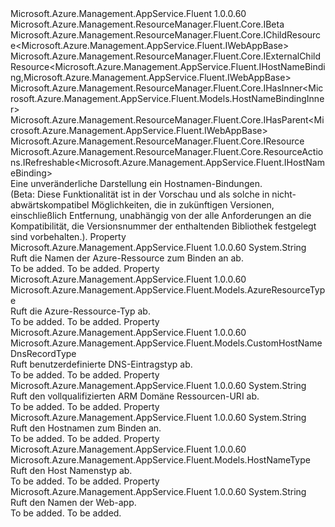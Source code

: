 <Type Name="IHostNameBinding" FullName="Microsoft.Azure.Management.AppService.Fluent.IHostNameBinding">
  <TypeSignature Language="C#" Value="public interface IHostNameBinding : Microsoft.Azure.Management.ResourceManager.Fluent.Core.IBeta, Microsoft.Azure.Management.ResourceManager.Fluent.Core.IChildResource&lt;Microsoft.Azure.Management.AppService.Fluent.IWebAppBase&gt;, Microsoft.Azure.Management.ResourceManager.Fluent.Core.IExternalChildResource&lt;Microsoft.Azure.Management.AppService.Fluent.IHostNameBinding,Microsoft.Azure.Management.AppService.Fluent.IWebAppBase&gt;, Microsoft.Azure.Management.ResourceManager.Fluent.Core.IHasInner&lt;Microsoft.Azure.Management.AppService.Fluent.Models.HostNameBindingInner&gt;, Microsoft.Azure.Management.ResourceManager.Fluent.Core.IHasParent&lt;Microsoft.Azure.Management.AppService.Fluent.IWebAppBase&gt;, Microsoft.Azure.Management.ResourceManager.Fluent.Core.IResource, Microsoft.Azure.Management.ResourceManager.Fluent.Core.ResourceActions.IRefreshable&lt;Microsoft.Azure.Management.AppService.Fluent.IHostNameBinding&gt;" />
  <TypeSignature Language="ILAsm" Value=".class public interface auto ansi abstract IHostNameBinding implements class Microsoft.Azure.Management.ResourceManager.Fluent.Core.IBeta, class Microsoft.Azure.Management.ResourceManager.Fluent.Core.IChildResource`1&lt;class Microsoft.Azure.Management.AppService.Fluent.IWebAppBase&gt;, class Microsoft.Azure.Management.ResourceManager.Fluent.Core.IExternalChildResource`2&lt;class Microsoft.Azure.Management.AppService.Fluent.IHostNameBinding, class Microsoft.Azure.Management.AppService.Fluent.IWebAppBase&gt;, class Microsoft.Azure.Management.ResourceManager.Fluent.Core.IHasId, class Microsoft.Azure.Management.ResourceManager.Fluent.Core.IHasInner`1&lt;class Microsoft.Azure.Management.AppService.Fluent.Models.HostNameBindingInner&gt;, class Microsoft.Azure.Management.ResourceManager.Fluent.Core.IHasName, class Microsoft.Azure.Management.ResourceManager.Fluent.Core.IHasParent`1&lt;class Microsoft.Azure.Management.AppService.Fluent.IWebAppBase&gt;, class Microsoft.Azure.Management.ResourceManager.Fluent.Core.IResource, class Microsoft.Azure.Management.ResourceManager.Fluent.Core.ResourceActions.IIndexable, class Microsoft.Azure.Management.ResourceManager.Fluent.Core.ResourceActions.IRefreshable`1&lt;class Microsoft.Azure.Management.AppService.Fluent.IHostNameBinding&gt;" />
  <TypeSignature Language="DocId" Value="T:Microsoft.Azure.Management.AppService.Fluent.IHostNameBinding" />
  <TypeSignature Language="VB.NET" Value="Public Interface IHostNameBinding&#xA;Implements IBeta, IChildResource(Of IWebAppBase), IExternalChildResource(Of IHostNameBinding, IWebAppBase), IHasInner(Of HostNameBindingInner), IHasParent(Of IWebAppBase), IRefreshable(Of IHostNameBinding), IResource" />
  <TypeSignature Language="F#" Value="type IHostNameBinding = interface&#xA;    interface IBeta&#xA;    interface IHasInner&lt;HostNameBindingInner&gt;&#xA;    interface IExternalChildResource&lt;IHostNameBinding, IWebAppBase&gt;&#xA;    interface IChildResource&lt;IWebAppBase&gt;&#xA;    interface IHasName&#xA;    interface IIndexable&#xA;    interface IHasParent&lt;IWebAppBase&gt;&#xA;    interface IRefreshable&lt;IHostNameBinding&gt;&#xA;    interface IResource&#xA;    interface IHasId" />
  <AssemblyInfo>
    <AssemblyName>Microsoft.Azure.Management.AppService.Fluent</AssemblyName>
    <AssemblyVersion>1.0.0.60</AssemblyVersion>
  </AssemblyInfo>
  <Interfaces>
    <Interface>
      <InterfaceName>Microsoft.Azure.Management.ResourceManager.Fluent.Core.IBeta</InterfaceName>
    </Interface>
    <Interface>
      <InterfaceName>Microsoft.Azure.Management.ResourceManager.Fluent.Core.IChildResource&lt;Microsoft.Azure.Management.AppService.Fluent.IWebAppBase&gt;</InterfaceName>
    </Interface>
    <Interface>
      <InterfaceName>Microsoft.Azure.Management.ResourceManager.Fluent.Core.IExternalChildResource&lt;Microsoft.Azure.Management.AppService.Fluent.IHostNameBinding,Microsoft.Azure.Management.AppService.Fluent.IWebAppBase&gt;</InterfaceName>
    </Interface>
    <Interface>
      <InterfaceName>Microsoft.Azure.Management.ResourceManager.Fluent.Core.IHasInner&lt;Microsoft.Azure.Management.AppService.Fluent.Models.HostNameBindingInner&gt;</InterfaceName>
    </Interface>
    <Interface>
      <InterfaceName>Microsoft.Azure.Management.ResourceManager.Fluent.Core.IHasParent&lt;Microsoft.Azure.Management.AppService.Fluent.IWebAppBase&gt;</InterfaceName>
    </Interface>
    <Interface>
      <InterfaceName>Microsoft.Azure.Management.ResourceManager.Fluent.Core.IResource</InterfaceName>
    </Interface>
    <Interface>
      <InterfaceName>Microsoft.Azure.Management.ResourceManager.Fluent.Core.ResourceActions.IRefreshable&lt;Microsoft.Azure.Management.AppService.Fluent.IHostNameBinding&gt;</InterfaceName>
    </Interface>
  </Interfaces>
  <Docs>
    <summary>
            Eine unveränderliche Darstellung ein Hostnamen-Bindungen.
            </summary>
    <remarks>
            (Beta: Diese Funktionalität ist in der Vorschau und als solche in nicht-abwärtskompatibel Möglichkeiten, die in zukünftigen Versionen, einschließlich Entfernung, unabhängig von der alle Anforderungen an die Kompatibilität, die Versionsnummer der enthaltenden Bibliothek festgelegt sind vorbehalten.).
            </remarks>
  </Docs>
  <Members>
    <Member MemberName="AzureResourceName">
      <MemberSignature Language="C#" Value="public string AzureResourceName { get; }" />
      <MemberSignature Language="ILAsm" Value=".property instance string AzureResourceName" />
      <MemberSignature Language="DocId" Value="P:Microsoft.Azure.Management.AppService.Fluent.IHostNameBinding.AzureResourceName" />
      <MemberSignature Language="VB.NET" Value="Public ReadOnly Property AzureResourceName As String" />
      <MemberSignature Language="F#" Value="member this.AzureResourceName : string" Usage="Microsoft.Azure.Management.AppService.Fluent.IHostNameBinding.AzureResourceName" />
      <MemberType>Property</MemberType>
      <AssemblyInfo>
        <AssemblyName>Microsoft.Azure.Management.AppService.Fluent</AssemblyName>
        <AssemblyVersion>1.0.0.60</AssemblyVersion>
      </AssemblyInfo>
      <ReturnValue>
        <ReturnType>System.String</ReturnType>
      </ReturnValue>
      <Docs>
        <summary>
            Ruft die Namen der Azure-Ressource zum Binden an ab.
            </summary>
        <value>To be added.</value>
        <remarks>To be added.</remarks>
      </Docs>
    </Member>
    <Member MemberName="AzureResourceType">
      <MemberSignature Language="C#" Value="public Microsoft.Azure.Management.AppService.Fluent.Models.AzureResourceType AzureResourceType { get; }" />
      <MemberSignature Language="ILAsm" Value=".property instance valuetype Microsoft.Azure.Management.AppService.Fluent.Models.AzureResourceType AzureResourceType" />
      <MemberSignature Language="DocId" Value="P:Microsoft.Azure.Management.AppService.Fluent.IHostNameBinding.AzureResourceType" />
      <MemberSignature Language="VB.NET" Value="Public ReadOnly Property AzureResourceType As AzureResourceType" />
      <MemberSignature Language="F#" Value="member this.AzureResourceType : Microsoft.Azure.Management.AppService.Fluent.Models.AzureResourceType" Usage="Microsoft.Azure.Management.AppService.Fluent.IHostNameBinding.AzureResourceType" />
      <MemberType>Property</MemberType>
      <AssemblyInfo>
        <AssemblyName>Microsoft.Azure.Management.AppService.Fluent</AssemblyName>
        <AssemblyVersion>1.0.0.60</AssemblyVersion>
      </AssemblyInfo>
      <ReturnValue>
        <ReturnType>Microsoft.Azure.Management.AppService.Fluent.Models.AzureResourceType</ReturnType>
      </ReturnValue>
      <Docs>
        <summary>
            Ruft die Azure-Ressource-Typ ab.
            </summary>
        <value>To be added.</value>
        <remarks>To be added.</remarks>
      </Docs>
    </Member>
    <Member MemberName="DnsRecordType">
      <MemberSignature Language="C#" Value="public Microsoft.Azure.Management.AppService.Fluent.Models.CustomHostNameDnsRecordType DnsRecordType { get; }" />
      <MemberSignature Language="ILAsm" Value=".property instance valuetype Microsoft.Azure.Management.AppService.Fluent.Models.CustomHostNameDnsRecordType DnsRecordType" />
      <MemberSignature Language="DocId" Value="P:Microsoft.Azure.Management.AppService.Fluent.IHostNameBinding.DnsRecordType" />
      <MemberSignature Language="VB.NET" Value="Public ReadOnly Property DnsRecordType As CustomHostNameDnsRecordType" />
      <MemberSignature Language="F#" Value="member this.DnsRecordType : Microsoft.Azure.Management.AppService.Fluent.Models.CustomHostNameDnsRecordType" Usage="Microsoft.Azure.Management.AppService.Fluent.IHostNameBinding.DnsRecordType" />
      <MemberType>Property</MemberType>
      <AssemblyInfo>
        <AssemblyName>Microsoft.Azure.Management.AppService.Fluent</AssemblyName>
        <AssemblyVersion>1.0.0.60</AssemblyVersion>
      </AssemblyInfo>
      <ReturnValue>
        <ReturnType>Microsoft.Azure.Management.AppService.Fluent.Models.CustomHostNameDnsRecordType</ReturnType>
      </ReturnValue>
      <Docs>
        <summary>
            Ruft benutzerdefinierte DNS-Eintragstyp ab.
            </summary>
        <value>To be added.</value>
        <remarks>To be added.</remarks>
      </Docs>
    </Member>
    <Member MemberName="DomainId">
      <MemberSignature Language="C#" Value="public string DomainId { get; }" />
      <MemberSignature Language="ILAsm" Value=".property instance string DomainId" />
      <MemberSignature Language="DocId" Value="P:Microsoft.Azure.Management.AppService.Fluent.IHostNameBinding.DomainId" />
      <MemberSignature Language="VB.NET" Value="Public ReadOnly Property DomainId As String" />
      <MemberSignature Language="F#" Value="member this.DomainId : string" Usage="Microsoft.Azure.Management.AppService.Fluent.IHostNameBinding.DomainId" />
      <MemberType>Property</MemberType>
      <AssemblyInfo>
        <AssemblyName>Microsoft.Azure.Management.AppService.Fluent</AssemblyName>
        <AssemblyVersion>1.0.0.60</AssemblyVersion>
      </AssemblyInfo>
      <ReturnValue>
        <ReturnType>System.String</ReturnType>
      </ReturnValue>
      <Docs>
        <summary>
            Ruft den vollqualifizierten ARM Domäne Ressourcen-URI ab.
            </summary>
        <value>To be added.</value>
        <remarks>To be added.</remarks>
      </Docs>
    </Member>
    <Member MemberName="HostName">
      <MemberSignature Language="C#" Value="public string HostName { get; }" />
      <MemberSignature Language="ILAsm" Value=".property instance string HostName" />
      <MemberSignature Language="DocId" Value="P:Microsoft.Azure.Management.AppService.Fluent.IHostNameBinding.HostName" />
      <MemberSignature Language="VB.NET" Value="Public ReadOnly Property HostName As String" />
      <MemberSignature Language="F#" Value="member this.HostName : string" Usage="Microsoft.Azure.Management.AppService.Fluent.IHostNameBinding.HostName" />
      <MemberType>Property</MemberType>
      <AssemblyInfo>
        <AssemblyName>Microsoft.Azure.Management.AppService.Fluent</AssemblyName>
        <AssemblyVersion>1.0.0.60</AssemblyVersion>
      </AssemblyInfo>
      <ReturnValue>
        <ReturnType>System.String</ReturnType>
      </ReturnValue>
      <Docs>
        <summary>
            Ruft den Hostnamen zum Binden an.
            </summary>
        <value>To be added.</value>
        <remarks>To be added.</remarks>
      </Docs>
    </Member>
    <Member MemberName="HostNameType">
      <MemberSignature Language="C#" Value="public Microsoft.Azure.Management.AppService.Fluent.Models.HostNameType HostNameType { get; }" />
      <MemberSignature Language="ILAsm" Value=".property instance valuetype Microsoft.Azure.Management.AppService.Fluent.Models.HostNameType HostNameType" />
      <MemberSignature Language="DocId" Value="P:Microsoft.Azure.Management.AppService.Fluent.IHostNameBinding.HostNameType" />
      <MemberSignature Language="VB.NET" Value="Public ReadOnly Property HostNameType As HostNameType" />
      <MemberSignature Language="F#" Value="member this.HostNameType : Microsoft.Azure.Management.AppService.Fluent.Models.HostNameType" Usage="Microsoft.Azure.Management.AppService.Fluent.IHostNameBinding.HostNameType" />
      <MemberType>Property</MemberType>
      <AssemblyInfo>
        <AssemblyName>Microsoft.Azure.Management.AppService.Fluent</AssemblyName>
        <AssemblyVersion>1.0.0.60</AssemblyVersion>
      </AssemblyInfo>
      <ReturnValue>
        <ReturnType>Microsoft.Azure.Management.AppService.Fluent.Models.HostNameType</ReturnType>
      </ReturnValue>
      <Docs>
        <summary>
            Ruft den Host Namenstyp ab.
            </summary>
        <value>To be added.</value>
        <remarks>To be added.</remarks>
      </Docs>
    </Member>
    <Member MemberName="WebAppName">
      <MemberSignature Language="C#" Value="public string WebAppName { get; }" />
      <MemberSignature Language="ILAsm" Value=".property instance string WebAppName" />
      <MemberSignature Language="DocId" Value="P:Microsoft.Azure.Management.AppService.Fluent.IHostNameBinding.WebAppName" />
      <MemberSignature Language="VB.NET" Value="Public ReadOnly Property WebAppName As String" />
      <MemberSignature Language="F#" Value="member this.WebAppName : string" Usage="Microsoft.Azure.Management.AppService.Fluent.IHostNameBinding.WebAppName" />
      <MemberType>Property</MemberType>
      <AssemblyInfo>
        <AssemblyName>Microsoft.Azure.Management.AppService.Fluent</AssemblyName>
        <AssemblyVersion>1.0.0.60</AssemblyVersion>
      </AssemblyInfo>
      <ReturnValue>
        <ReturnType>System.String</ReturnType>
      </ReturnValue>
      <Docs>
        <summary>
            Ruft den Namen der Web-app.
            </summary>
        <value>To be added.</value>
        <remarks>To be added.</remarks>
      </Docs>
    </Member>
  </Members>
</Type>